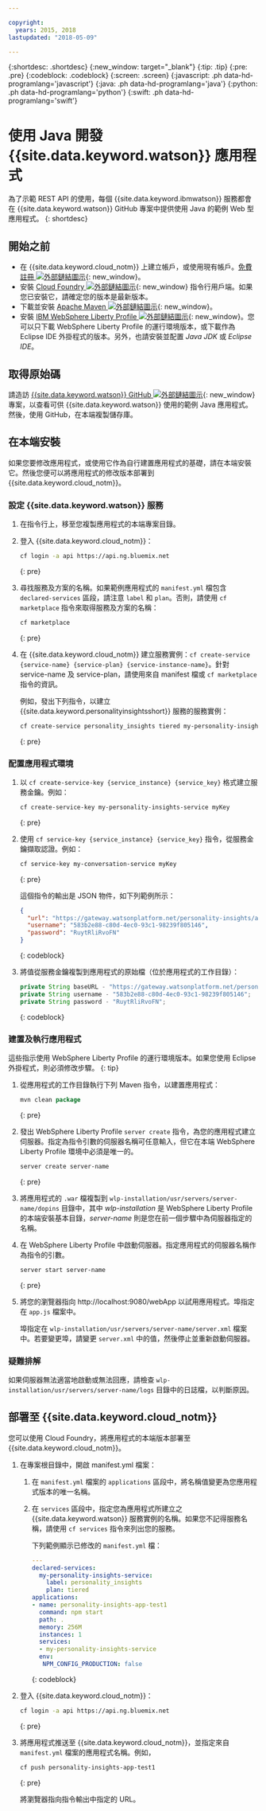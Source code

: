 ```yaml
---

copyright:
  years: 2015, 2018
lastupdated: "2018-05-09"

---
```


{:shortdesc: .shortdesc}
{:new_window: target="_blank"}
{:tip: .tip}
{:pre: .pre}
{:codeblock: .codeblock}
{:screen: .screen}
{:javascript: .ph data-hd-programlang='javascript'}
{:java: .ph data-hd-programlang='java'}
{:python: .ph data-hd-programlang='python'}
{:swift: .ph data-hd-programlang='swift'}

# 使用 Java 開發 {{site.data.keyword.watson}} 應用程式

為了示範 REST API 的使用，每個 {{site.data.keyword.ibmwatson}} 服務都會在 {{site.data.keyword.watson}} GitHub 專案中提供使用 Java 的範例 Web 型應用程式。
{: shortdesc}

## 開始之前

- 在 {{site.data.keyword.cloud_notm}} 上建立帳戶，或使用現有帳戶。[免費註冊 ![外部鏈結圖示](../../icons/launch-glyph.svg "外部鏈結圖示")](https://{DomainName}/registration/?target=/catalog/%3fcategory=watson){: new_window}。
- 安裝 [Cloud Foundry ![外部鏈結圖示](../../icons/launch-glyph.svg "外部鏈結圖示")](https://github.com/cloudfoundry/cli#downloads){: new_window} 指令行用戶端。如果您已安裝它，請確定您的版本是最新版本。
- 下載並安裝 [Apache Maven ![外部鏈結圖示](../../icons/launch-glyph.svg "外部鏈結圖示")](https://maven.apache.org/download.cgi){: new_window}。
- 安裝 [IBM WebSphere Liberty Profile ![外部鏈結圖示](../../icons/launch-glyph.svg "外部鏈結圖示")](https://developer.ibm.com/wasdev/downloads/){: new_window}。您可以只下載 WebSphere Liberty Profile 的運行環境版本，或下載作為 Eclipse IDE 外掛程式的版本。另外，也請安裝並配置 *Java JDK* 或 *Eclipse IDE*。

## 取得原始碼
請造訪 [{{site.data.keyword.watson}} GitHub ![外部鏈結圖示](../../icons/launch-glyph.svg "外部鏈結圖示")](https://github.com/watson-developer-cloud){: new_window} 專案，以查看可供 {{site.data.keyword.watson}} 使用的範例 Java 應用程式。然後，使用 GitHub，在本端複製儲存庫。

## 在本端安裝
如果您要修改應用程式，或使用它作為自行建置應用程式的基礎，請在本端安裝它。然後您便可以將應用程式的修改版本部署到 {{site.data.keyword.cloud_notm}}。

### 設定 {{site.data.keyword.watson}} 服務

1.  在指令行上，移至您複製應用程式的本端專案目錄。
1.  登入 {{site.data.keyword.cloud_notm}}：

    ```bash
    cf login -a api https://api.ng.bluemix.net
    ```
    {: pre}

1.  尋找服務及方案的名稱。如果範例應用程式的 `manifest.yml` 檔包含 `declared-services` 區段，請注意 `label` 和 `plan`。否則，請使用 `cf marketplace` 指令來取得服務及方案的名稱：

    ```bash
    cf marketplace
    ```
    {: pre}

1.  在 {{site.data.keyword.cloud_notm}} 建立服務實例：`cf create-service {service-name} {service-plan} {service-instance-name}`。針對 service-name 及 service-plan，請使用來自 manifest 檔或 `cf marketplace` 指令的資訊。

    例如，發出下列指令，以建立 {{site.data.keyword.personalityinsightsshort}} 服務的服務實例：

    ```bash
    cf create-service personality_insights tiered my-personality-insights-service
    ```
    {: pre}

### 配置應用程式環境

1.  以 `cf create-service-key {service_instance} {service_key}` 格式建立服務金鑰。例如：

    ```bash
    cf create-service-key my-personality-insights-service myKey
    ```
    {: pre}

1.  使用 `cf service-key {service_instance} {service_key}` 指令，從服務金鑰擷取認證。例如：

    ```bash
    cf service-key my-conversation-service myKey
    ```
    {: pre}

    這個指令的輸出是 JSON 物件，如下列範例所示：

    ```json
    {
      "url": "https://gateway.watsonplatform.net/personality-insights/api",
      "username": "583b2e88-c80d-4ec0-93c1-98239f805146",
      "password": "RuytRliRvoFN"
    }

    ```
    {: codeblock}
1.  將值從服務金鑰複製到應用程式的原始檔（位於應用程式的工作目錄）：

    ```java
    private String baseURL - "https://gateway.watsonplatform.net/personality-insights/api";
    private String username - "583b2e88-c80d-4ec0-93c1-98239f805146";
    private String password - "RuytRliRvoFN";
    ```
    {: codeblock}

### 建置及執行應用程式

這些指示使用 WebSphere Liberty Profile 的運行環境版本。如果您使用 Eclipse 外掛程式，則必須修改步驟。
{: tip}

1.  從應用程式的工作目錄執行下列 Maven 指令，以建置應用程式：

    ```java
    mvn clean package
    ```
    {: pre}

1.  發出 WebSphere Liberty Profile `server create` 指令，為您的應用程式建立伺服器。指定為指令引數的伺服器名稱可任意輸入，但它在本端 WebSphere Liberty Profile 環境中必須是唯一的。

    ```bash
    server create server-name
    ```
    {: pre}

1.  將應用程式的 `.war` 檔複製到 `wlp-installation/usr/servers/server-name/dopins` 目錄中，其中 *wlp-installation* 是 WebSphere Liberty Profile 的本端安裝基本目錄，*server-name* 則是您在前一個步驟中為伺服器指定的名稱。
1.  在 WebSphere Liberty Profile 中啟動伺服器。指定應用程式的伺服器名稱作為指令的引數。

    ```bash
    server start server-name
    ```
    {: pre}

1.  將您的瀏覽器指向 http://localhost:9080/webApp 以試用應用程式。埠指定在 `app.js` 檔案中。

    埠指定在 `wlp-installation/usr/servers/server-name/server.xml` 檔案中。若要變更埠，請變更 `server.xml` 中的值，然後停止並重新啟動伺服器。

### 疑難排解

如果伺服器無法適當地啟動或無法回應，請檢查 `wlp-installation/usr/servers/server-name/logs` 目錄中的日誌檔，以判斷原因。

## 部署至 {{site.data.keyword.cloud_notm}}

您可以使用 Cloud Foundry，將應用程式的本端版本部署至 {{site.data.keyword.cloud_notm}}。

1.  在專案根目錄中，開啟 manifest.yml 檔案：
    1. 在 `manifest.yml` 檔案的 `applications` 區段中，將名稱值變更為您應用程式版本的唯一名稱。
    1. 在 `services` 區段中，指定您為應用程式所建立之 {{site.data.keyword.watson}} 服務實例的名稱。如果您不記得服務名稱，請使用 `cf services` 指令來列出您的服務。

        下列範例顯示已修改的 `manifest.yml` 檔：

        ```yml
        ---
        declared-services:
          my-personality-insights-service:
            label: personality_insights
            plan: tiered
        applications:
        - name: personality-insights-app-test1
          command: npm start
          path: .
          memory: 256M
          instances: 1
          services:
          - my-personality-insights-service
          env:
           NPM_CONFIG_PRODUCTION: false
        ```
        {: codeblock}

1.  登入 {{site.data.keyword.cloud_notm}}：

    ```bash
    cf login -a api https://api.ng.bluemix.net
    ```
    {: pre}

1.  將應用程式推送至 {{site.data.keyword.cloud_notm}}，並指定來自 `manifest.yml` 檔案的應用程式名稱。例如，

    ```bash
    cf push personality-insights-app-test1
    ```
    {: pre}

    將瀏覽器指向指令輸出中指定的 URL。
